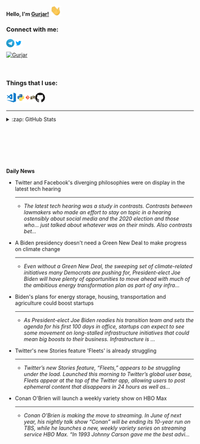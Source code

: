#### Hello, I'm [Gurjar!](https://GurjarKing.github.io) <img src="https://raw.githubusercontent.com/ABSphreak/ABSphreak/master/gifs/Hi.gif" width="30px"></h2>


### Connect with me:

[<img align="left" alt="Gurjar | Telegram" width="22px" src="https://raw.githubusercontent.com/github/explore/80688e429a7d4ef2fca1e82350fe8e3517d3494d/topics/telegram/telegram.png" />][Telegram]
[<img align="left" alt="Gurjar | Twitter" width="22px" src="https://raw.githubusercontent.com/github/explore/80688e429a7d4ef2fca1e82350fe8e3517d3494d/topics/twitter/twitter.png" />][Twitter]
<br >
<br >
<a href="https://github.com/GurjarKing"><img src="https://komarev.com/ghpvc/?username=GurjarKing" alt="Gurjar" /></a> <br />
<br />
<br />
<!-- <br >

![](https://visitor-badge.glitch.me/badge?page_id=GurjarKing)

<br /> -->

### Things that I use:

[<img align="left" alt="Visual Studio Code" width="26px" src="https://raw.githubusercontent.com/github/explore/80688e429a7d4ef2fca1e82350fe8e3517d3494d/topics/visual-studio-code/visual-studio-code.png" />][VSCode]
[<img align="left" alt="Python" width="26px" src="https://raw.githubusercontent.com/github/explore/80688e429a7d4ef2fca1e82350fe8e3517d3494d/topics/python/python.png" />][Python]
[<img align="left" alt="Git" width="26px" src="https://raw.githubusercontent.com/github/explore/80688e429a7d4ef2fca1e82350fe8e3517d3494d/topics/git/git.png" />][Git]
[<img align="left" alt="GitHub" width="26px" src="https://raw.githubusercontent.com/github/explore/78df643247d429f6cc873026c0622819ad797942/topics/github/github.png" />][Github]

<br />
<br />

---
<details>
  <summary>:zap: GitHub Stats</summary>

<img align="left" alt="Gurjar's Github Stats" src="https://github-readme-stats.vercel.app/api?username=GurjarKing&show_icons=true&hide_border=true&count_private=true&include_all_commit=true&theme=algolia" />

</details>

<!-- ### 🔔 My latest tweet
<a href="https://twitter.com/Gurjar_King43" target="_blank">
	<img src="https://github.com/GurjarKing/GurjarKing/raw/master/tweet.png" width="70%" align="center" alt="Click to view on Twitter" title="My latest tweet, as an image"/>
</a> -->
<br>

<pre>

</pre>

<!-- **Quote of the hour:**

{qoth}

~ {qoth_author}
<pre>

</pre> -->
<br>
<pre>


</pre>
<strong>Daily News</strong>
  
  - Twitter and Facebook's diverging philosophies were on display in the latest tech hearing
     <hr/>
     
      - *The latest tech hearing was a study in contrasts. Contrasts between lawmakers who made an effort to stay on topic in a hearing ostensibly about social media and the 2020 election and those who… just talked about whatever was on their minds. Also contrasts bet…*
     
  - A Biden presidency doesn't need a Green New Deal to make progress on climate change
      <hr/>
      
      - *Even without a Green New Deal, the sweeping set of climate-related initiatives many Democrats are pushing for, President-elect Joe Biden will have plenty of opportunities to move ahead with much of the ambitious energy transformation plan as part of any infra…*
      
  - Biden's plans for energy storage, housing, transportation and agriculture could boost startups
      <hr/>
      
      - *As President-elect Joe Biden readies his transition team and sets the agenda for his first 100 days in office, startups can expect to see some movement on long-stalled infrastructure initiatives that could mean big boosts to their business. Infrastructure is …*
      
  - Twitter's new Stories feature 'Fleets' is already struggling
      <hr/>
      
      - *Twitter’s new Stories feature, “Fleets,” appears to be struggling under the load. Launched this morning to Twitter’s global user base, Fleets appear at the top of the Twitter app, allowing users to post ephemeral content that disappears in 24 hours as well as…*
       
  - Conan O'Brien will launch a weekly variety show on HBO Max
      <hr/>
       
       - *Conan O’Brien is making the move to streaming. In June of next year, his nightly talk show “Conan” will be ending its 10-year run on TBS, while he launches a new, weekly variety series on streaming service HBO Max. “In 1993 Johnny Carson gave me the best advi…*
      

<br />

[VSCode]: https://code.visualstudio.com/
[Python]: https://www.python.org/
[Git]: https://git-scm.com/
[Github]: https://github.com/
[Telegram]: https://t.me/Gurjar_King/
[Twitter]: https://twitter.com/Gurjar_King43/
